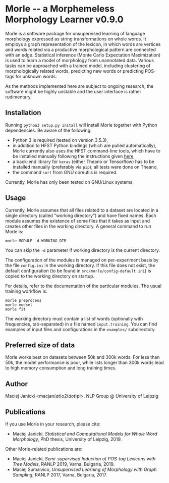 # Morle -- a Morphemeless Morphology Learner v0.9.0

Morle is a software package for unsupervised learning of language morphology
expressed as string transformations on whole words. It employs a graph
representation of the lexicon, in which words are vertices and words related
via a productive morphological pattern are connected with an edge. Statistical
inference (Monte Carlo Expectation Maximization) is used to learn a model of
morphology from unannotated data. Various tasks can be approached with a
trained model, including clustering of morphologically related words,
predicting new words or predicting POS-tags for unknown words.

As the methods implemented here are subject to ongoing research, the software
might be highly unstable and the user interface is rather rudimentary.

## Installation

Running `python3 setup.py install` will install Morle together with Python 
dependencies. Be aware of the following:

* Python 3 is required (tested on version 3.5.3),
* in addition to HFST Python bindings (which are pulled automatically), Morle
  currently also uses the HFST command-line tools, which have to be installed
  manually following the instructions given [here](http://hfst.github.io),
* a back-end library for `keras` (either Theano or Tensorflow) has to be
  installed manually (preferably via `pip`); all tests were done on Theano,
* the command `sort` from GNU coreutils is required.

Currently, Morle has only been tested on GNU/Linux systems.

## Usage

Currently, Morle assumes that all files related to a dataset are located in a
single directory (called "working directory") and have fixed names. Each module
assumes the existence of some files that it takes as input and creates other
files in the working directory. A general command to run Morle is:

```
morle MODULE -d WORKING_DIR
```

You can skip the `-d` parameter if working directory is the current directory.

The configuration of the modules is managed on per-experiment basis by the file
`config.ini` in the working directory. If this file does not exist, the default
configuration (to be found in `src/morle/config-default.ini`) is copied to the
working directory on startup.

For details, refer to the documentation of the particular modules. The usual
training workflow is:

```
morle preprocess
morle modsel
morle fit
```

The working directory must contain a list of words (optionally with
frequencies, tab-separated) in a file named `input.training`. You can find
examples of input files and configurations in the `examples/` subdirectory.

## Preferred size of data

Morle works best on datasets between 50k and 300k words. For less than 50k, the
model performance is poor, while lists longer than 300k words lead to high
memory consumption and long training times.

## Author

Maciej Janicki <macjan(_at_)o2(_dot_)pl>, NLP Group @ University of Leipzig

## Publications

If you use Morle in your research, please cite:

* Maciej Janicki, *Statistical and Computational Models for Whole Word
  Morphology*, PhD thesis, University of Leipzig, 2019.

Other Morle-related publications are:

* Maciej Janicki, *Semi-supervised Induction of POS-tag Lexicons with Tree Models*,
RANLP 2019, Varna, Bulgaria, 2019.
* Maciej Sumalvico, *Unsupervised Learning of Morphology with Graph Sampling*,
RANLP 2017, Varna, Bulgaria, 2017.
